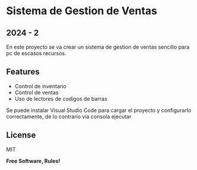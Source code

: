 # Sistema de Gestion de Ventas

## 2024 - 2

En este proyecto se va crear un sistema de gestion de ventas sencillo para pc de escasos recursos.

## Features

- Control de inventario
- Control de ventas
- Uso de lectores de codigos de barras

Se puede instalar Visual Studio Code para cargar el proyecto y configurarlo correctamente, de lo contrario vía consola ejecutar

## License

MIT

**Free Software, Rules!**
